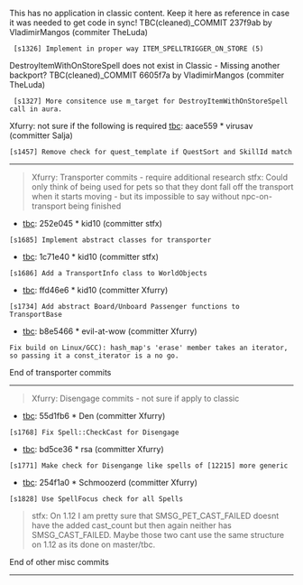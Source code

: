 This has no application in classic content. Keep it here as reference in case it was needed to get code in sync!
TBC(cleaned)_COMMIT 237f9ab  by VladimirMangos (commiter TheLuda)
```
 [s1326] Implement in proper way ITEM_SPELLTRIGGER_ON_STORE (5)
```
DestroyItemWithOnStoreSpell does not exist in Classic - Missing another backport?
TBC(cleaned)_COMMIT 6605f7a  by VladimirMangos (commiter TheLuda)

```
 [s1327] More consitence use m_target for DestroyItemWithOnStoreSpell call in aura.
```
Xfurry: not sure if the following is required
[tbc](http://github.com/cmangos/mangos-tbc/commit/aace559): aace559 * virusav (committer Salja)
```
[s1457] Remove check for quest_template if QuestSort and SkillId match
```
***

> Xfurry: Transporter commits - require additional research
stfx: Could only think of being used for pets so that they dont fall off the transport when it starts moving - but its impossible to say without npc-on-transport being finished

* [tbc](http://github.com/cmangos/mangos-tbc/commit/252e045): 252e045 * kid10 (committer stfx)
```
[s1685] Implement abstract classes for transporter
```
* [tbc](http://github.com/cmangos/mangos-tbc/commit/1c71e40): 1c71e40 * kid10 (committer stfx)
```
[s1686] Add a TransportInfo class to WorldObjects
```
* [tbc](http://github.com/cmangos/mangos-tbc/commit/ffd46e6): ffd46e6 * kid10 (committer Xfurry)
```
[s1734] Add abstract Board/Unboard Passenger functions to TransportBase
```
* [tbc](http://github.com/cmangos/mangos-tbc/commit/b8e5466): b8e5466 * evil-at-wow (committer Xfurry)
```
Fix build on Linux/GCC): hash_map's 'erase' member takes an iterator, so passing it a const_iterator is a no go.
```
End of transporter commits

***

> Xfurry: Disengage commits - not sure if apply to classic

* [tbc](http://github.com/cmangos/mangos-tbc/commit/55d1fb6): 55d1fb6 * Den (committer Xfurry)
```
[s1768] Fix Spell::CheckCast for Disengage
```
* [tbc](http://github.com/cmangos/mangos-tbc/commit/bd5ce36): bd5ce36 * rsa (committer Xfurry)
```
[s1771] Make check for Disengange like spells of [12215] more generic
```
* [tbc](http://github.com/cmangos/mangos-tbc/commit/254f1a0): 254f1a0 * Schmoozerd (committer Xfurry)
```
[s1828] Use SpellFocus check for all Spells
```
> stfx: On 1.12 I am pretty sure that SMSG_PET_CAST_FAILED doesnt have the added cast_count but then again neither has SMSG_CAST_FAILED. Maybe those two cant use the same structure on 1.12 as its done on master/tbc.

End of other misc commits

***